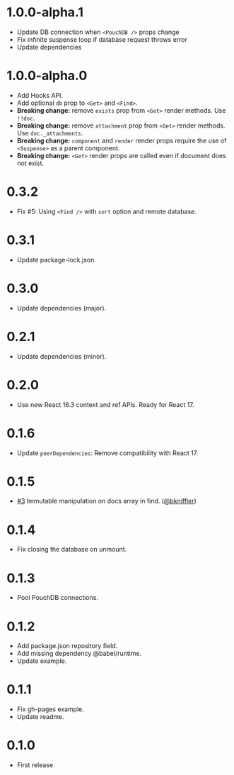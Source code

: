 # 1.0.0-alpha.1

- Update DB connection when `<PouchDB />` props change
- Fix infinite suspense loop if database request throws error
- Update dependencies

# 1.0.0-alpha.0

- Add Hooks API.
- Add optional `db` prop to `<Get>` and `<Find>`.
- **Breaking change:** remove `exists` prop from `<Get>` render methods. Use `!!doc`.
- **Breaking change:** remove `attachment` prop from `<Get>` render methods. Use `doc._attachments`.
- **Breaking change:** `component` and `render` render props require the use of `<Suspense>` as a parent component.
- **Breaking change:** `<Get>` render props are called even if document does not exist.

# 0.3.2

- Fix #5: Using `<Find />` with `sort` option and remote database.

# 0.3.1

- Update package-lock.json.

# 0.3.0

- Update dependencies (major).

# 0.2.1

- Update dependencies (minor).

# 0.2.0

- Use new React 16.3 context and ref APIs. Ready for React 17.

# 0.1.6

- Update `peerDependencies`: Remove compatibility with React 17.

# 0.1.5

- [#3](https://github.com/ArnoSaine/react-pouchdb/pull/3) Immutable manipulation on docs array in find. ([@bkniffler](https://github.com/bkniffler))

# 0.1.4

- Fix closing the database on unmount.

# 0.1.3

- Pool PouchDB connections.

# 0.1.2

- Add package.json repository field.
- Add missing dependency @babel/runtime.
- Update example.

# 0.1.1

- Fix gh-pages example.
- Update readme.

# 0.1.0

- First release.

